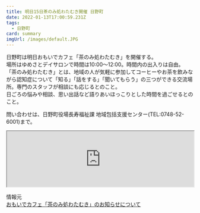 ```yaml
---
title: 明日15日茶のみ処わたむき開催 日野町
date: 2022-01-13T17:00:59.231Z
tags:
  - 日野町
card: summary
imgUrl: /images/default.JPG
---
```

日野町は明日おもいでカフェ「茶のみ処わたむき」を開催する。  
場所はゆめさとデイサロンで時間は10:00～12:00。時間内の出入りは自由。  
「茶のみ処わたむき」とは、地域の人が気軽に参加してコーヒーやお茶を飲みながら認知症について「知る」「話をする」「聞いてもらう」の三つができる交流場所。専門のスタッフが相談にも応じるとのこと。  
日ごろの悩みや相談、思い出話など語りあいほっこりとした時間を過ごせるとのこと。

問い合わせは、日野町役場長寿福祉課 地域包括支援センター(TEL:0748-52-6001)まで。

<iframe src="https://www.google.com/maps/embed?pb=!1m18!1m12!1m3!1d3267.780796376572!2d136.26337195127732!3d35.01219198025927!2m3!1f0!2f0!3f0!3m2!1i1024!2i768!4f13.1!3m3!1m2!1s0x6003de3fc62127df%3A0xd035d0427f8bb699!2z44KG44KB44GV44GoIOODh-OCpOOCteODvOODk-OCueOCsOODq-ODvOODl-ODm-ODvOODoA!5e0!3m2!1sja!2sjp!4v1641660166583!5m2!1sja!2sjp" style="width:100%; height:400px: border:0;" allowfullscreen="" loading="lazy"></iframe>

情報元  
[おもいでカフェ「茶のみ処わたむき」のお知らせについて](http://hino-town.site.ktaiwork.jp/?p=4986)
